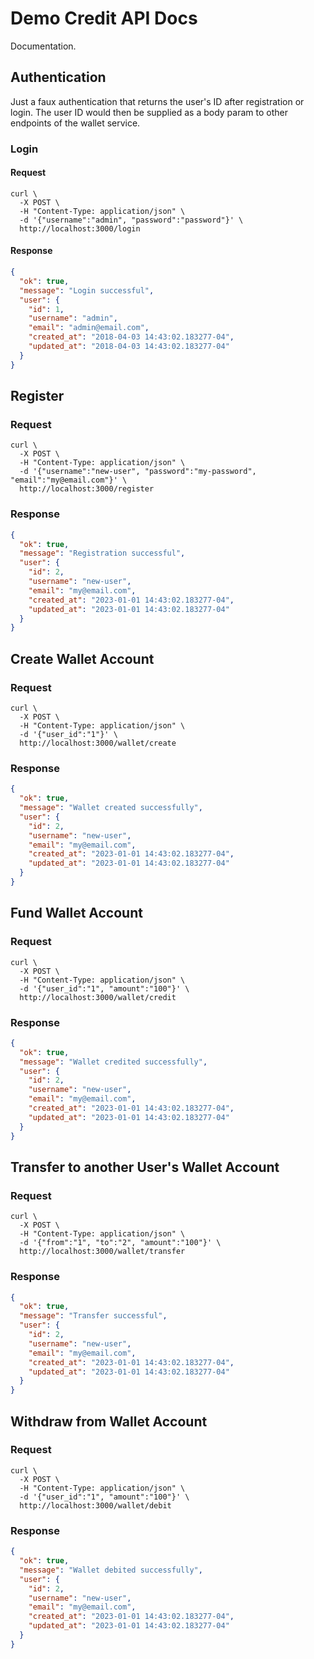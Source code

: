 # Demo Credit API Docs

Documentation.



## Authentication

Just a faux authentication that returns the user's ID after registration or login. The user ID would then be supplied as a body param to other endpoints of the wallet service.

### Login

#### Request

```shell
curl \
  -X POST \
  -H "Content-Type: application/json" \
  -d '{"username":"admin", "password":"password"}' \
  http://localhost:3000/login
```

#### Response

```json
{
  "ok": true,
  "message": "Login successful",
  "user": {
    "id": 1,
    "username": "admin",
    "email": "admin@email.com",
    "created_at": "2018-04-03 14:43:02.183277-04",
    "updated_at": "2018-04-03 14:43:02.183277-04"
  }
}
```

## Register

### Request

```shell
curl \
  -X POST \
  -H "Content-Type: application/json" \
  -d '{"username":"new-user", "password":"my-password", "email":"my@email.com"}' \
  http://localhost:3000/register
```

### Response

```json
{
  "ok": true,
  "message": "Registration successful",
  "user": {
    "id": 2,
    "username": "new-user",
    "email": "my@email.com",
    "created_at": "2023-01-01 14:43:02.183277-04",
    "updated_at": "2023-01-01 14:43:02.183277-04"
  }
}
```

## Create Wallet Account

### Request

```shell
curl \
  -X POST \
  -H "Content-Type: application/json" \
  -d '{"user_id":"1"}' \
  http://localhost:3000/wallet/create
```

### Response

```json
{
  "ok": true,
  "message": "Wallet created successfully",
  "user": {
    "id": 2,
    "username": "new-user",
    "email": "my@email.com",
    "created_at": "2023-01-01 14:43:02.183277-04",
    "updated_at": "2023-01-01 14:43:02.183277-04"
  }
}
```

## Fund Wallet Account

### Request

```shell
curl \
  -X POST \
  -H "Content-Type: application/json" \
  -d '{"user_id":"1", "amount":"100"}' \
  http://localhost:3000/wallet/credit
```

### Response

```json
{
  "ok": true,
  "message": "Wallet credited successfully",
  "user": {
    "id": 2,
    "username": "new-user",
    "email": "my@email.com",
    "created_at": "2023-01-01 14:43:02.183277-04",
    "updated_at": "2023-01-01 14:43:02.183277-04"
  }
}
```

## Transfer to another User's Wallet Account

### Request

```shell
curl \
  -X POST \
  -H "Content-Type: application/json" \
  -d '{"from":"1", "to":"2", "amount":"100"}' \
  http://localhost:3000/wallet/transfer
```

### Response

```json
{
  "ok": true,
  "message": "Transfer successful",
  "user": {
    "id": 2,
    "username": "new-user",
    "email": "my@email.com",
    "created_at": "2023-01-01 14:43:02.183277-04",
    "updated_at": "2023-01-01 14:43:02.183277-04"
  }
}
```

## Withdraw from Wallet Account

### Request

```shell
curl \
  -X POST \
  -H "Content-Type: application/json" \
  -d '{"user_id":"1", "amount":"100"}' \
  http://localhost:3000/wallet/debit
```

### Response

```json
{
  "ok": true,
  "message": "Wallet debited successfully",
  "user": {
    "id": 2,
    "username": "new-user",
    "email": "my@email.com",
    "created_at": "2023-01-01 14:43:02.183277-04",
    "updated_at": "2023-01-01 14:43:02.183277-04"
  }
}
```